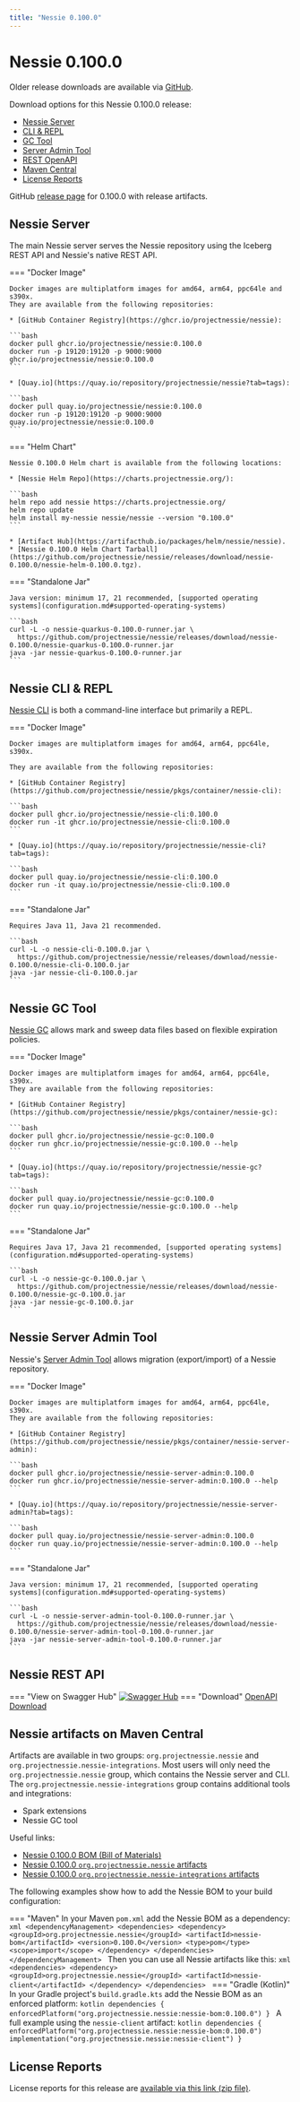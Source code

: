 ```yaml
---
title: "Nessie 0.100.0"
---
```


# Nessie 0.100.0

Older release downloads are available via [GitHub](https://github.com/projectnessie/nessie/releases).

Download options for this Nessie 0.100.0 release:

* [Nessie Server](#nessie-server)
* [CLI & REPL](#nessie-cli--repl)
* [GC Tool](#nessie-gc-tool)
* [Server Admin Tool](#nessie-server-admin-tool)
* [REST OpenAPI](#nessie-rest-api)
* [Maven Central](#nessie-artifacts-on-maven-central)
* [License Reports](#license-reports)

GitHub [release page](https://github.com/projectnessie/nessie/releases/tag/nessie-0.100.0) for 0.100.0 with release artifacts.

## Nessie Server

The main Nessie server serves the Nessie repository using the Iceberg REST API and Nessie's native REST API.

=== "Docker Image"

    Docker images are multiplatform images for amd64, arm64, ppc64le and s390x.
    They are available from the following repositories:

    * [GitHub Container Registry](https://ghcr.io/projectnessie/nessie):

    ```bash
    docker pull ghcr.io/projectnessie/nessie:0.100.0
    docker run -p 19120:19120 -p 9000:9000 ghcr.io/projectnessie/nessie:0.100.0
    ```

    * [Quay.io](https://quay.io/repository/projectnessie/nessie?tab=tags):

    ```bash
    docker pull quay.io/projectnessie/nessie:0.100.0
    docker run -p 19120:19120 -p 9000:9000 quay.io/projectnessie/nessie:0.100.0
    ```

=== "Helm Chart"

    Nessie 0.100.0 Helm chart is available from the following locations:

    * [Nessie Helm Repo](https://charts.projectnessie.org/):

    ```bash
    helm repo add nessie https://charts.projectnessie.org/
    helm repo update
    helm install my-nessie nessie/nessie --version "0.100.0"
    ```

    * [Artifact Hub](https://artifacthub.io/packages/helm/nessie/nessie).
    * [Nessie 0.100.0 Helm Chart Tarball](https://github.com/projectnessie/nessie/releases/download/nessie-0.100.0/nessie-helm-0.100.0.tgz).

=== "Standalone Jar"

    Java version: minimum 17, 21 recommended, [supported operating systems](configuration.md#supported-operating-systems)

    ```bash
    curl -L -o nessie-quarkus-0.100.0-runner.jar \
      https://github.com/projectnessie/nessie/releases/download/nessie-0.100.0/nessie-quarkus-0.100.0-runner.jar
    java -jar nessie-quarkus-0.100.0-runner.jar
    ```

## Nessie CLI & REPL

[Nessie CLI](cli.md) is both a command-line interface but primarily a REPL.

=== "Docker Image"

    Docker images are multiplatform images for amd64, arm64, ppc64le, s390x.

    They are available from the following repositories:

    * [GitHub Container Registry](https://github.com/projectnessie/nessie/pkgs/container/nessie-cli):

    ```bash
    docker pull ghcr.io/projectnessie/nessie-cli:0.100.0
    docker run -it ghcr.io/projectnessie/nessie-cli:0.100.0 
    ```

    * [Quay.io](https://quay.io/repository/projectnessie/nessie-cli?tab=tags):

    ```bash
    docker pull quay.io/projectnessie/nessie-cli:0.100.0
    docker run -it quay.io/projectnessie/nessie-cli:0.100.0
    ```

=== "Standalone Jar"

    Requires Java 11, Java 21 recommended.

    ```bash
    curl -L -o nessie-cli-0.100.0.jar \
      https://github.com/projectnessie/nessie/releases/download/nessie-0.100.0/nessie-cli-0.100.0.jar
    java -jar nessie-cli-0.100.0.jar
    ```

## Nessie GC Tool

[Nessie GC](gc.md) allows mark and sweep data files based on flexible expiration policies.

=== "Docker Image"

    Docker images are multiplatform images for amd64, arm64, ppc64le, s390x.
    They are available from the following repositories:

    * [GitHub Container Registry](https://github.com/projectnessie/nessie/pkgs/container/nessie-gc):

    ```bash
    docker pull ghcr.io/projectnessie/nessie-gc:0.100.0
    docker run ghcr.io/projectnessie/nessie-gc:0.100.0 --help
    ```

    * [Quay.io](https://quay.io/repository/projectnessie/nessie-gc?tab=tags):

    ```bash
    docker pull quay.io/projectnessie/nessie-gc:0.100.0
    docker run quay.io/projectnessie/nessie-gc:0.100.0 --help
    ```

=== "Standalone Jar"

    Requires Java 17, Java 21 recommended, [supported operating systems](configuration.md#supported-operating-systems)

    ```bash
    curl -L -o nessie-gc-0.100.0.jar \
      https://github.com/projectnessie/nessie/releases/download/nessie-0.100.0/nessie-gc-0.100.0.jar
    java -jar nessie-gc-0.100.0.jar
    ```

## Nessie Server Admin Tool

Nessie's [Server Admin Tool](export_import.md) allows migration (export/import) of a
Nessie repository.

=== "Docker Image"

    Docker images are multiplatform images for amd64, arm64, ppc64le, s390x.
    They are available from the following repositories:

    * [GitHub Container Registry](https://github.com/projectnessie/nessie/pkgs/container/nessie-server-admin):

    ```bash
    docker pull ghcr.io/projectnessie/nessie-server-admin:0.100.0
    docker run ghcr.io/projectnessie/nessie-server-admin:0.100.0 --help
    ```

    * [Quay.io](https://quay.io/repository/projectnessie/nessie-server-admin?tab=tags):

    ```bash
    docker pull quay.io/projectnessie/nessie-server-admin:0.100.0
    docker run quay.io/projectnessie/nessie-server-admin:0.100.0 --help
    ```

=== "Standalone Jar"

    Java version: minimum 17, 21 recommended, [supported operating systems](configuration.md#supported-operating-systems)

    ```bash
    curl -L -o nessie-server-admin-tool-0.100.0-runner.jar \
      https://github.com/projectnessie/nessie/releases/download/nessie-0.100.0/nessie-server-admin-tool-0.100.0-runner.jar
    java -jar nessie-server-admin-tool-0.100.0-runner.jar
    ```

## Nessie REST API

=== "View on Swagger Hub"
    [![Swagger Hub](https://img.shields.io/badge/swagger%20hub-nessie-3f6ec6?style=for-the-badge&logo=swagger&link=https%3A%2F%2Fapp.swaggerhub.com%2Fapis%2Fprojectnessie%2Fnessie)](https://app.swaggerhub.com/apis/projectnessie/nessie/0.100.0)
=== "Download"
    [OpenAPI Download](https://github.com/projectnessie/nessie/releases/download/nessie-0.100.0/nessie-openapi-0.100.0.yaml)

## Nessie artifacts on Maven Central

Artifacts are available in two groups: `org.projectnessie.nessie` and
`org.projectnessie.nessie-integrations`. Most users will only need the `org.projectnessie.nessie`
group, which contains the Nessie server and CLI. The `org.projectnessie.nessie-integrations` group
contains additional tools and integrations:

* Spark extensions
* Nessie GC tool

Useful links:

* [Nessie 0.100.0 BOM (Bill of Materials)](https://search.maven.org/artifact/org.projectnessie.nessie/nessie-bom/0.100.0/pom)
* [Nessie 0.100.0 `org.projectnessie.nessie` artifacts](https://search.maven.org/search?q=g:org.projectnessie.nessie%20v:0.100.0)
* [Nessie 0.100.0 `org.projectnessie.nessie-integrations` artifacts](https://search.maven.org/search?q=g:org.projectnessie.nessie-integrations%20v:0.100.0)

The following examples show how to add the Nessie BOM to your build configuration:

=== "Maven"
    In your Maven `pom.xml` add the Nessie BOM as a dependency:
    ```xml
    <dependencyManagement>
      <dependencies>
        <dependency>
          <groupId>org.projectnessie.nessie</groupId>
          <artifactId>nessie-bom</artifactId>
          <version>0.100.0</version>
          <type>pom</type>
          <scope>import</scope>
        </dependency>
      </dependencies>
    </dependencyManagement>
    ```
    Then you can use all Nessie artifacts like this:
    ```xml
    <dependencies>
      <dependency>
        <groupId>org.projectnessie.nessie</groupId>
        <artifactId>nessie-client</artifactId>
      </dependency>
    </dependencies>
    ```
=== "Gradle (Kotlin)"
    In your Gradle project's `build.gradle.kts` add the Nessie BOM as an enforced platform:
    ```kotlin
    dependencies {
      enforcedPlatform("org.projectnessie.nessie:nessie-bom:0.100.0")
    }
    ```
    A full example using the `nessie-client` artifact:
    ```kotlin
    dependencies {
      enforcedPlatform("org.projectnessie.nessie:nessie-bom:0.100.0")
      implementation("org.projectnessie.nessie:nessie-client")
    }
    ```

## License Reports

License reports for this release are [available via this link (zip file)](https://github.com/projectnessie/nessie/releases/download/nessie-0.100.0/nessie-aggregated-license-report-0.100.0.zip).
